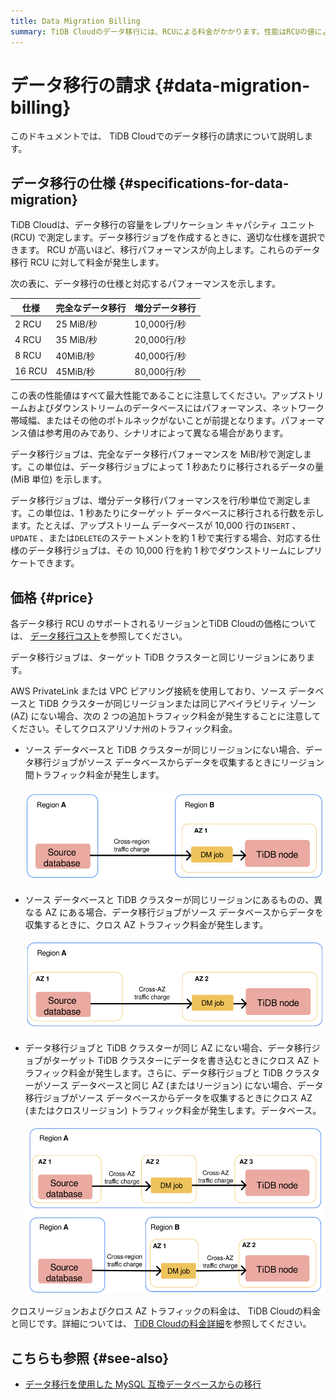 ```yaml
---
title: Data Migration Billing
summary: TiDB Cloudのデータ移行には、RCUによる料金がかかります。性能はRCUの値によって異なり、完全なデータ移行はMiB/秒で、増分データ移行は行/秒で測定されます。料金にはリージョンやトラフィック料金が含まれます。詳細は公式サイトを参照してください。
---
```


# データ移行の請求 {#data-migration-billing}

このドキュメントでは、 TiDB Cloudでのデータ移行の請求について説明します。

## データ移行の仕様 {#specifications-for-data-migration}

TiDB Cloudは、データ移行の容量をレプリケーション キャパシティ ユニット (RCU) で測定します。データ移行ジョブを作成するときに、適切な仕様を選択できます。 RCU が高いほど、移行パフォーマンスが向上します。これらのデータ移行 RCU に対して料金が発生します。

次の表に、データ移行の仕様と対応するパフォーマンスを示します。

| 仕様     | 完全なデータ移行 | 増分データ移行   |
| ------ | -------- | --------- |
| 2 RCU  | 25 MiB/秒 | 10,000行/秒 |
| 4 RCU  | 35 MiB/秒 | 20,000行/秒 |
| 8 RCU  | 40MiB/秒  | 40,000行/秒 |
| 16 RCU | 45MiB/秒  | 80,000行/秒 |

この表の性能値はすべて最大性能であることに注意してください。アップストリームおよびダウンストリームのデータベースにはパフォーマンス、ネットワーク帯域幅、またはその他のボトルネックがないことが前提となります。パフォーマンス値は参考用のみであり、シナリオによって異なる場合があります。

データ移行ジョブは、完全なデータ移行パフォーマンスを MiB/秒で測定します。この単位は、データ移行ジョブによって 1 秒あたりに移行されるデータの量 (MiB 単位) を示します。

データ移行ジョブは、増分データ移行パフォーマンスを行/秒単位で測定します。この単位は、1 秒あたりにターゲット データベースに移行される行数を示します。たとえば、アップストリーム データベースが 10,000 行の`INSERT` 、 `UPDATE` 、または`DELETE`のステートメントを約 1 秒で実行する場合、対応する仕様のデータ移行ジョブは、その 10,000 行を約 1 秒でダウンストリームにレプリケートできます。

## 価格 {#price}

各データ移行 RCU のサポートされるリージョンとTiDB Cloudの価格については、 [データ移行コスト](https://www.pingcap.com/tidb-cloud-pricing-details/#dm-cost)を参照してください。

データ移行ジョブは、ターゲット TiDB クラスターと同じリージョンにあります。

AWS PrivateLink または VPC ピアリング接続を使用しており、ソース データベースと TiDB クラスターが同じリージョンまたは同じアベイラビリティ ゾーン (AZ) にない場合、次の 2 つの追加トラフィック料金が発生することに注意してください。そしてクロスアリゾナ州のトラフィック料金。

-   ソース データベースと TiDB クラスターが同じリージョンにない場合、データ移行ジョブがソース データベースからデータを収集するときにリージョン間トラフィック料金が発生します。

    ![Cross-region traffic charges](/media/tidb-cloud/dm-billing-cross-region-fees.png)

-   ソース データベースと TiDB クラスターが同じリージョンにあるものの、異なる AZ にある場合、データ移行ジョブがソース データベースからデータを収集するときに、クロス AZ トラフィック料金が発生します。

    ![Cross-AZ traffic charges](/media/tidb-cloud/dm-billing-cross-az-fees.png)

-   データ移行ジョブと TiDB クラスターが同じ AZ にない場合、データ移行ジョブがターゲット TiDB クラスターにデータを書き込むときにクロス AZ トラフィック料金が発生します。さらに、データ移行ジョブと TiDB クラスターがソース データベースと同じ AZ (またはリージョン) にない場合、データ移行ジョブがソース データベースからデータを収集するときにクロス AZ (またはクロスリージョン) トラフィック料金が発生します。データベース。

    ![Cross-region and cross-AZ traffic charges](/media/tidb-cloud/dm-billing-cross-region-and-az-fees.png)

クロスリージョンおよびクロス AZ トラフィックの料金は、 TiDB Cloudの料金と同じです。詳細については、 [TiDB Cloudの料金詳細](https://en.pingcap.com/tidb-cloud-pricing-details/)を参照してください。

## こちらも参照 {#see-also}

-   [データ移行を使用した MySQL 互換データベースからの移行](/tidb-cloud/migrate-from-mysql-using-data-migration.md)
